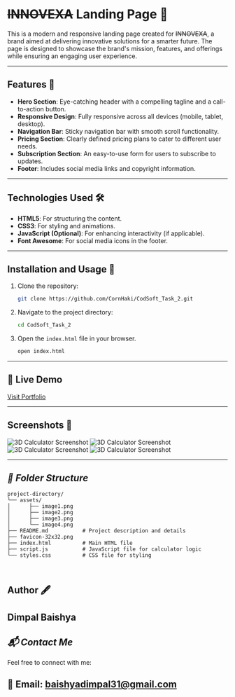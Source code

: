 # <s>INNOVEXA</s> Landing Page 🚀

This is a modern and responsive landing page created for <s>INNOVEXA</s>, a brand aimed at delivering innovative solutions for a smarter future. The page is designed to showcase the brand's mission, features, and offerings while ensuring an engaging user experience.

---

## Features 🌟

- **Hero Section**: Eye-catching header with a compelling tagline and a call-to-action button.
- **Responsive Design**: Fully responsive across all devices (mobile, tablet, desktop).
- **Navigation Bar**: Sticky navigation bar with smooth scroll functionality.
- **Pricing Section**: Clearly defined pricing plans to cater to different user needs.
- **Subscription Section**: An easy-to-use form for users to subscribe to updates.
- **Footer**: Includes social media links and copyright information.

---

## Technologies Used 🛠️

- **HTML5**: For structuring the content.
- **CSS3**: For styling and animations.
- **JavaScript (Optional)**: For enhancing interactivity (if applicable).
- **Font Awesome**: For social media icons in the footer.

---

## Installation and Usage 🚀

1. Clone the repository:
   ```bash
   git clone https://github.com/CornHaki/CodSoft_Task_2.git
2. Navigate to the project directory:
   ```bash
   cd CodSoft_Task_2
3. Open the ```index.html``` file in your browser.
   ```bash
   open index.html
   
---

## 🚀 Live Demo
[Visit Portfolio](https://cornhaki.github.io/CodSoft_Task_2/)

---

## Screenshots 📸
![3D Calculator Screenshot](assets/image1.png)
![3D Calculator Screenshot](assets/image2.png)
![3D Calculator Screenshot](assets/image3.png)
![3D Calculator Screenshot](assets/image4.png)

---

## *📂 Folder Structure*
```plaintext
project-directory/
└── assets/
│      ├── image1.png
│      ├── image2.png
│      ├── image3.png
│      └── image4.png
├── README.md           # Project description and details
├── favicon-32x32.png 
├── index.html          # Main HTML file
├── script.js           # JavaScript file for calculator logic
└── styles.css          # CSS file for styling



```

## Author 🖋️
Dimpal Baishya
---

## *📬 Contact Me*
Feel free to connect with me:

📧 Email: baishyadimpal31@gmail.com
---
